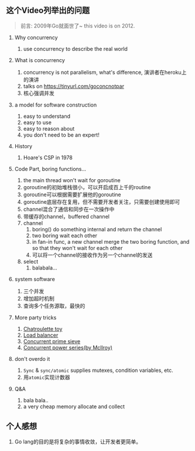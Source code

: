 ## 这个Video列举出的问题
> 前言: 2009年Go就面世了~
> this video is on 2012.

1. Why concurrency
    1. use concurrency to describe the real world
2. What is concurrency
    1. concurrency is not parallelism, what's difference, 演讲者在heroku上的演讲
    2. talks on https://tinyurl.com/goconcnotpar
    3. 核心强调并发
3. a model for software construction
    1. easy to understand
    2. easy to use
    3. easy to reason about
    4. you don't need to be an expert!
4. History
    1. Hoare's CSP in 1978

5. Code Part, boring functions...
    1. the main thread won't wait for goroutine
    2. goroutine的初始堆栈很小，可以开启成百上千的routine
    3. goroutine可以根据需要扩展他的goroutine
    4. goroutine底层存在复用，但不需要开发者关注，只需要创建使用即可
    5. channel混合了通信和同步在一次操作中
    6. 带缓存的channel，buffered channel
    7. channel
        1. boring() do something internal and return the channel
        2. two boring wait each other
        3. in fan-in func, a new channel merge the two boring function, and so that they won't wait for each other
        4. 可以将一个channel的接收作为另一个channel的发送
    8. select
        1. balabala...     
6. system software
    1. 三个并发
    2. 增加超时机制
    3. 查询多个任务源取，最快的
7. More party tricks
    1. [Chatroulette toy](https://tinyurl.com/gochatroulette)
    2. [Load balancer](https://tinyurl.com/goloadbalancer)
    3. [Concurrent prime sieve](https://tinyurl.com/gosieve)
    4. [Concurrent power series(by Mcllroy)](https://tinyurl.com/gopowerseries)
8. don't overdo it
    1. `Sync` & `sync/atomic` supplies mutexes, condition variables, etc.
    2. 用`atomic`实现计数器
9. Q&A
    1. bala bala..
    2. a very cheap memory allocate and collect

## 个人感想
1. Go lang的目的是将复杂的事情收敛，让开发者更简单。                         